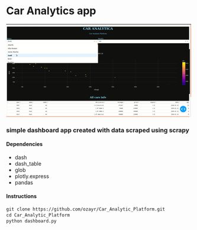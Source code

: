 # Car Analytics app 

![](demo.gif)


### simple dashboard app created with data scraped using scrapy

#### Dependencies

* dash 
* dash_table 
* glob
* plotly.express
* pandas

#### Instructions 
```
git clone https://github.com/ozayr/Car_Analytic_Platform.git
cd Car_Analytic_Platform
python dashboard.py
```

